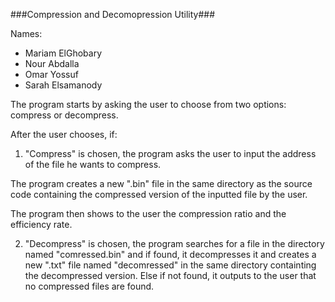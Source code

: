 ###Compression and Decomopression Utility###

Names:
* Mariam ElGhobary
* Nour Abdalla
* Omar Yossuf
* Sarah Elsamanody

The program starts by asking the user to choose from two options: compress or decompress.

After the user chooses, if:

1. "Compress" is chosen, the program asks the user to input the address of the file he wants to compress.

The program creates a new ".bin" file in the same directory as the source code containing the compressed version of the inputted file by the user.

The program then shows to the user the compression ratio and the efficiency rate.

2. "Decompress" is chosen, the program searches for a file in the directory named "comressed.bin" and if found, it decompresses it and creates a new ".txt" file named "decomressed" in the same directory containting the decompressed version. Else if not found, it outputs to the user that no compressed files are found.

